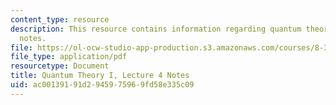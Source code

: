 ```yaml
---
content_type: resource
description: This resource contains information regarding quantum theory I, lecture
  notes.
file: https://ol-ocw-studio-app-production.s3.amazonaws.com/courses/8-321-quantum-theory-i-fall-2017/ac00139191d2945975969fd58e335c09_MIT8_321F17_lec4.pdf
file_type: application/pdf
resourcetype: Document
title: Quantum Theory I, Lecture 4 Notes
uid: ac001391-91d2-9459-7596-9fd58e335c09
---
```

